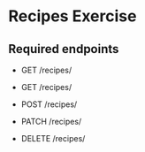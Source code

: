# Recipes Exercise

## Required endpoints
- GET /recipes/<id>
- GET /recipes/<optional search>

- POST /recipes/

- PATCH /recipes/<id>

- DELETE /recipes/<id>